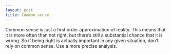 ```yaml
---
layout: post
title: Common sense
---
```

Common sense is just a first order approximation of reality. This means that it is more often than not right, but there’s still a substantial chance that it is wrong. So if being right is actually important in any given situation, don’t rely on common sense. Use a more precise analysis. 
